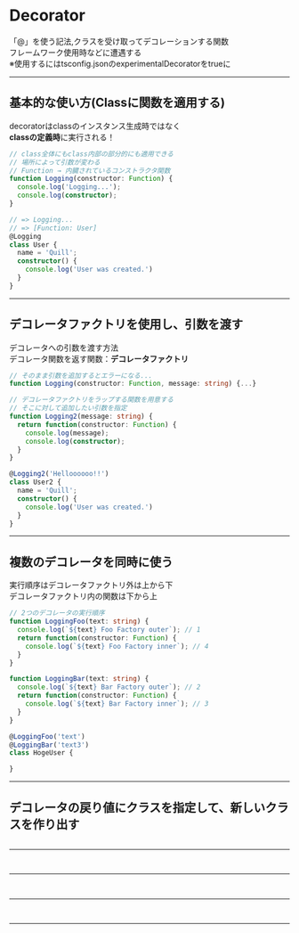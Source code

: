 # Decorator
「@」を使う記法,クラスを受け取ってデコレーションする関数<br>
フレームワーク使用時などに遭遇する<br>
※使用するにはtsconfig.jsonのexperimentalDecoratorをtrueに

---
## 基本的な使い方(Classに関数を適用する)
decoratorはclassのインスタンス生成時ではなく<br>
<strong>classの定義時</strong>に実行される！

```typescript
// class全体にもclass内部の部分的にも適用できる
// 場所によって引数が変わる
// Function → 内臓されているコンストラクタ関数
function Logging(constructor: Function) {
  console.log('Logging...');
  console.log(constructor);
}

// => Logging...
// => [Function: User]
@Logging
class User {
  name = 'Quill';
  constructor() {
    console.log('User was created.')
  }
}
```
---

## デコレータファクトリを使用し、引数を渡す
デコレータへの引数を渡す方法<br>
デコレータ関数を返す関数：**デコレータファクトリ**
```typescript
// そのまま引数を追加するとエラーになる...
function Logging(constructor: Function, message: string) {...}

// デコレータファクトリをラップする関数を用意する
// そこに対して追加したい引数を指定
function Logging2(message: string) {
  return function(constructor: Function) {
    console.log(message);
    console.log(constructor);
  }
}

@Logging2('Helloooooo!!')
class User2 {
  name = 'Quill';
  constructor() {
    console.log('User was created.')
  }
}
```
---

## 複数のデコレータを同時に使う
実行順序はデコレータファクトリ外は上から下<br>
デコレータファクトリ内の関数は下から上
```typescript
// 2つのデコレータの実行順序
function LoggingFoo(text: string) {
  console.log(`${text} Foo Factory outer`); // 1
  return function(constructor: Function) {
    console.log(`${text} Foo Factory inner`); // 4
  }
}

function LoggingBar(text: string) {
  console.log(`${text} Bar Factory outer`); // 2
  return function(constructor: Function) {
    console.log(`${text} Bar Factory inner`); // 3
  }
}

@LoggingFoo('text')
@LoggingBar('text3')
class HogeUser {

}
```
---

## デコレータの戻り値にクラスを指定して、新しいクラスを作り出す
```typescript

```
---

##
```typescript
```
---

##
```typescript
```
---

##
```typescript
```
---